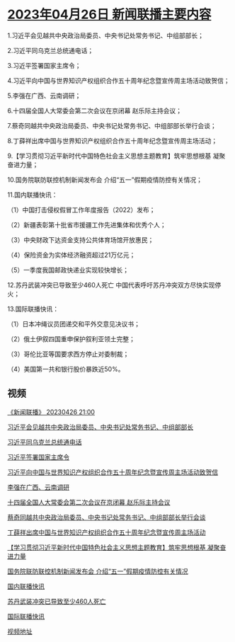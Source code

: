 # [2023年04月26日 新闻联播主要内容](https://tv.cctv.com/lm/xwlb/day/20230426.shtml)

1.习近平会见越共中央政治局委员、中央书记处常务书记、中组部部长；

2.习近平同乌克兰总统通电话；

3.习近平签署国家主席令；

4.习近平向中国与世界知识产权组织合作五十周年纪念暨宣传周主场活动致贺信；

5.李强在广西、云南调研；

6.十四届全国人大常委会第二次会议在京闭幕 赵乐际主持会议；

7.蔡奇同越共中央政治局委员、中央书记处常务书记、中组部部长举行会谈；

8.丁薛祥出席中国与世界知识产权组织合作五十周年纪念暨宣传周主场活动；

9.【学习贯彻习近平新时代中国特色社会主义思想主题教育】筑牢思想根基 凝聚奋进力量；

10.国务院联防联控机制新闻发布会 介绍“五一”假期疫情防控有关情况；

11.国内联播快讯：

（1）中国打击侵权假冒工作年度报告（2022）发布；

（2）新疆表彰第十批省市援疆工作先进集体和优秀个人；

（3）中央财政下达资金支持公共体育场馆开放惠民；

（4）保险资金为实体经济融资超过21万亿元；

（5）一季度我国邮政快递业实现较快增长；

12.苏丹武装冲突已导致至少460人死亡 中国代表呼吁苏丹冲突双方尽快实现停火；

13.国际联播快讯：

（1）日本冲绳议员团递交和平外交意见决议书；

（2）俄土伊叙四国重申保护叙利亚领土完整；

（3）哥伦比亚等国要求西方停止对委制裁；

（4）美国第一共和银行股价暴跌近50%。

## 视频

[《新闻联播》 20230426 21:00](https://tv.cctv.com/2023/04/26/VIDEjfQPxqTRqh8aUB6eEejG230426.shtml)

[习近平会见越共中央政治局委员、中央书记处常务书记、中组部部长](https://tv.cctv.com/2023/04/26/VIDEJPJ8JLWPwRUpy5BsdE0d230426.shtml)

[习近平同乌克兰总统通电话](https://tv.cctv.com/2023/04/26/VIDELOVccFybCl5RrnRXrJw5230426.shtml)

[习近平签署国家主席令](https://tv.cctv.com/2023/04/26/VIDEyVtOzDto0JXw71f4vqeJ230426.shtml)

[习近平向中国与世界知识产权组织合作五十周年纪念暨宣传周主场活动致贺信](https://tv.cctv.com/2023/04/26/VIDESd0JBS0bSgS53srYp4Vg230426.shtml)

[李强在广西、云南调研](https://tv.cctv.com/2023/04/26/VIDEcGyPoNhRdQwo7yQOeXym230426.shtml)

[十四届全国人大常委会第二次会议在京闭幕 赵乐际主持会议](https://tv.cctv.com/2023/04/26/VIDEJNNxy4x5CDk35EowDHZf230426.shtml)

[蔡奇同越共中央政治局委员、中央书记处常务书记、中组部部长举行会谈](https://tv.cctv.com/2023/04/26/VIDELivUVIKWA2VAGsWkb1rG230426.shtml)

[丁薛祥出席中国与世界知识产权组织合作五十周年纪念暨宣传周主场活动](https://tv.cctv.com/2023/04/26/VIDEP9I2b9X5YW2DD64eiSDg230426.shtml)

[【学习贯彻习近平新时代中国特色社会主义思想主题教育】筑牢思想根基 凝聚奋进力量](https://tv.cctv.com/2023/04/26/VIDEBFrQrMhaUPoXz0JqmmmJ230426.shtml)

[国务院联防联控机制新闻发布会 介绍“五一”假期疫情防控有关情况](https://tv.cctv.com/2023/04/26/VIDEtOUPjcFCrBVhSUvVEOtC230426.shtml)

[国内联播快讯](https://tv.cctv.com/2023/04/26/VIDEGDjFxgmq8Vm9qk4eFvw4230426.shtml)

[苏丹武装冲突已导致至少460人死亡](https://tv.cctv.com/2023/04/26/VIDEoMUQrCVtYRPtAnlJj37I230426.shtml)

[国际联播快讯](https://tv.cctv.com/2023/04/26/VIDE88rsWszdrzdtDbyhHPM8230426.shtml)

[视频地址](https://tv.cctv.com/lm/xwlb/day/20230426.shtml) 

